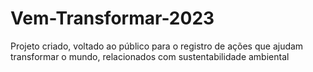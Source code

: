 # Vem-Transformar-2023
Projeto criado, voltado ao público para o registro de ações que ajudam transformar o mundo,  relacionados com  sustentabilidade ambiental   
